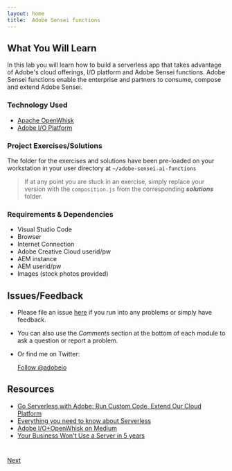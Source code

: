 ```yaml
---
layout: home
title:  Adobe Sensei functions 
---
```


## What You Will Learn

In this lab you will learn how to build a serverless app that takes advantage of Adobe's cloud offerings, I/O platform and Adobe Sensei functions. Adobe Sensei functions enable the enterprise and partners to consume, compose and extend Adobe Sensei.

### Technology Used
- [Apache OpenWhisk](https://openwhisk.apache.org/)
- [Adobe I/O Platform](https://www.adobe.io/)

### Project Exercises/Solutions
The folder for the exercises and solutions have been pre-loaded on your workstation in your user directory at `~/adobe-sensei-ai-functions`

> If at any point you are stuck in an exercise, simply replace your version with the `composition.js` from the corresponding **_solutions_** folder.

<!--- [Adobe Sensei Functions](https://github.com/apiplatform/adobe-sensei-ai-functions)-->

### Requirements & Dependencies
- Visual Studio Code
- Browser
- Internet Connection
- Adobe Creative Cloud userid/pw
- AEM instance
- AEM userid/pw
- Images (stock photos provided)

## Issues/Feedback

- Please file an issue [here](https://github.com/apiplatform/adobe-sensei-ai-functions/issues) if you run into any problems or simply have feedback.

- You can also use the _Comments_ section at the bottom of each module to ask a question or report a problem.

- Or find me on Twitter:

    <a href="https://twitter.com/adobeio" class="twitter-follow-button" data-show-count="true"
    data-size="large" data-lang="en">Follow
    @adobeio</a>
    <script>!function(d,s,id){var js,fjs=d.getElementsByTagName(s)[0];if(!d.getElementById(id)){js=d.createElement(s);js.id=id;js.src="//platform.twitter.com/widgets.js";fjs.parentNode.insertBefore(js,fjs);}}(document,"script","twitter-wjs");</script>

## Resources
- [Go Serverless with Adobe: Run Custom Code, Extend Our Cloud Platform](https://www.adobe.io/apis/cloudplatform/runtime.html)
- [Everything you need to know about Serverless](https://medium.com/adobe-io/openwhisk-tech-talk-everything-you-need-to-know-about-serverless-66e86d9cec15)
- [Adobe I/O+OpenWhisk on Medium](https://medium.com/adobe-io/tagged/openwhisk)
- [Your Business Won't Use a Server in 5 years](https://blogs.adobe.com/conversations/2016/12/your-business-wont-use-a-server-in-5-years.html)

<div class="row" style="margin-top:40px;">
<div class="col-sm-12">
<a href="lesson1.html" class="btn btn-default pull-right">Next <i class="glyphicon
glyphicon-chevron-right"></i></a>
</div>
</div>

<script>
  (function(i,s,o,g,r,a,m){i['GoogleAnalyticsObject']=r;i[r]=i[r]||function(){
  (i[r].q=i[r].q||[]).push(arguments)},i[r].l=1*new Date();a=s.createElement(o),
  m=s.getElementsByTagName(o)[0];a.async=1;a.src=g;m.parentNode.insertBefore(a,m)
  })(window,document,'script','//www.google-analytics.com/analytics.js','ga');

  ga('create', 'UA-98985721-1', 'auto');
  ga('send', 'pageview');

</script>